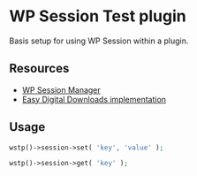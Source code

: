 # WP Session Test plugin

Basis setup for using WP Session within a plugin.

## Resources
* [WP Session Manager](https://github.com/ericmann/wp-session-manager)
* [Easy Digital Downloads implementation](https://github.com/easydigitaldownloads/easy-digital-downloads/blob/5cb0bec92e2f8b2e65a567e9a27810e29c9448ed/includes/class-edd-session.php)

## Usage

```php
wstp()->session->set( 'key', 'value' );
```

```php
wstp()->session->get( 'key' );
```